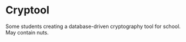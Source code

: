 # Cryptool
Some students creating a database-driven cryptography tool for school. May contain nuts.

